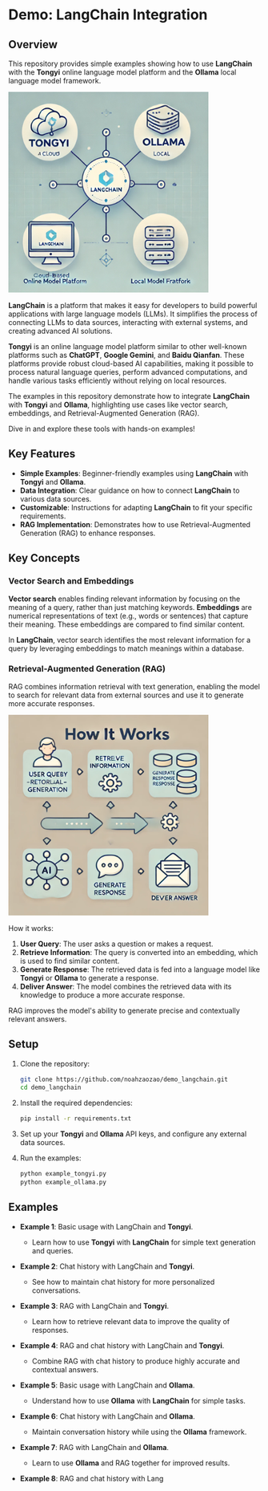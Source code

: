 # Demo: LangChain Integration  

## Overview  

This repository provides simple examples showing how to use **LangChain** with the **Tongyi** online language model platform and the **Ollama** local language model framework.  

<img src="./images/9e7f034c-d3a9-4c5d-9e52-0452385880b4.webp" alt="Overview" width="400"/>

**LangChain** is a platform that makes it easy for developers to build powerful applications with large language models (LLMs). It simplifies the process of connecting LLMs to data sources, interacting with external systems, and creating advanced AI solutions.  

**Tongyi** is an online language model platform similar to other well-known platforms such as **ChatGPT**, **Google Gemini**, and **Baidu Qianfan**. These platforms provide robust cloud-based AI capabilities, making it possible to process natural language queries, perform advanced computations, and handle various tasks efficiently without relying on local resources.  

The examples in this repository demonstrate how to integrate **LangChain** with **Tongyi** and **Ollama**, highlighting use cases like vector search, embeddings, and Retrieval-Augmented Generation (RAG).  

Dive in and explore these tools with hands-on examples!  

## Key Features  

- **Simple Examples**: Beginner-friendly examples using **LangChain** with **Tongyi** and **Ollama**.  
- **Data Integration**: Clear guidance on how to connect **LangChain** to various data sources.  
- **Customizable**: Instructions for adapting **LangChain** to fit your specific requirements.  
- **RAG Implementation**: Demonstrates how to use Retrieval-Augmented Generation (RAG) to enhance responses.  

## Key Concepts  

### Vector Search and Embeddings  

**Vector search** enables finding relevant information by focusing on the meaning of a query, rather than just matching keywords. **Embeddings** are numerical representations of text (e.g., words or sentences) that capture their meaning. These embeddings are compared to find similar content.  

In **LangChain**, vector search identifies the most relevant information for a query by leveraging embeddings to match meanings within a database.  

### Retrieval-Augmented Generation (RAG)  

RAG combines information retrieval with text generation, enabling the model to search for relevant data from external sources and use it to generate more accurate responses.  

<img src="./images/72607212-8367-4355-a7ad-2d942924d0e4.webp" alt="How it works: RAG Process" width="400"/>

How it works:  
1. **User Query**: The user asks a question or makes a request.  
2. **Retrieve Information**: The query is converted into an embedding, which is used to find similar content.  
3. **Generate Response**: The retrieved data is fed into a language model like **Tongyi** or **Ollama** to generate a response.  
4. **Deliver Answer**: The model combines the retrieved data with its knowledge to produce a more accurate response.  

RAG improves the model's ability to generate precise and contextually relevant answers.  

## Setup  

1. Clone the repository:  
    ```bash
    git clone https://github.com/noahzaozao/demo_langchain.git
    cd demo_langchain
    ```  

2. Install the required dependencies:  
    ```bash
    pip install -r requirements.txt
    ```  

3. Set up your **Tongyi** and **Ollama** API keys, and configure any external data sources.  

4. Run the examples:  
    ```bash
    python example_tongyi.py
    python example_ollama.py
    ```  

## Examples  

- **Example 1**: Basic usage with LangChain and **Tongyi**.  
    - Learn how to use **Tongyi** with **LangChain** for simple text generation and queries.  

- **Example 2**: Chat history with LangChain and **Tongyi**.  
    - See how to maintain chat history for more personalized conversations.  

- **Example 3**: RAG with LangChain and **Tongyi**.  
    - Learn how to retrieve relevant data to improve the quality of responses.  

- **Example 4**: RAG and chat history with LangChain and **Tongyi**.  
    - Combine RAG with chat history to produce highly accurate and contextual answers.  

- **Example 5**: Basic usage with LangChain and **Ollama**.  
    - Understand how to use **Ollama** with **LangChain** for simple tasks.  

- **Example 6**: Chat history with LangChain and **Ollama**.  
    - Maintain conversation history while using the **Ollama** framework.  

- **Example 7**: RAG with LangChain and **Ollama**.  
    - Learn to use **Ollama** and RAG together for improved results.  

- **Example 8**: RAG and chat history with Lang
